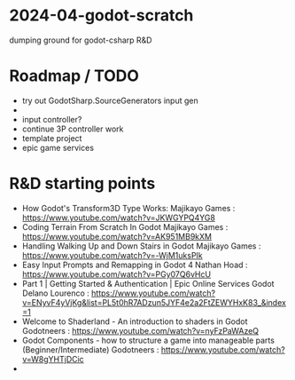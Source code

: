# 2024-04-godot-scratch
dumping ground for godot-csharp R&D


# Roadmap / TODO

- try out GodotSharp.SourceGenerators input gen
- 
- input controller?
- continue 3P controller work
- template project
- epic game services



# R&D starting points

- How Godot's Transform3D Type Works: Majikayo Games :  https://www.youtube.com/watch?v=JKWGYPQ4YG8
- Coding Terrain From Scratch In Godot Majikayo Games : https://www.youtube.com/watch?v=AK951MB9kXM
-  Handling Walking Up and Down Stairs in Godot Majikayo Games : https://www.youtube.com/watch?v=-WjM1uksPIk
-   Easy Input Prompts and Remapping in Godot 4 Nathan Hoad : https://www.youtube.com/watch?v=PGy07Q6vHcU
-    Part 1 | Getting Started & Authentication | Epic Online Services Godot Delano Lourenco : https://www.youtube.com/watch?v=ENyvF4yVjKg&list=PL5t0hR7ADzun5JYF4e2a2FtZEWYHxK83_&index=1
-  Welcome to Shaderland - An introduction to shaders in Godot Godotneers : https://www.youtube.com/watch?v=nyFzPaWAzeQ
-  Godot Components - how to structure a game into manageable parts (Beginner/Intermediate) Godotneers : https://www.youtube.com/watch?v=W8gYHTjDCic
-  

